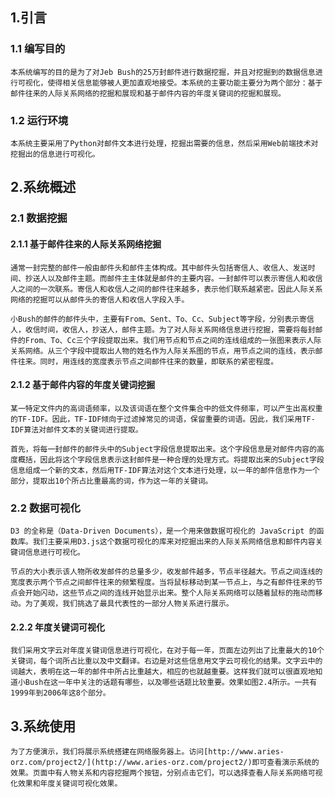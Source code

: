 ## 1.引言
### 1.1 编写目的
    本系统编写的目的是为了对Jeb Bush的25万封邮件进行数据挖掘，并且对挖掘到的数据信息进行可视化，使得相关信息能够被人更加直观地接受。本系统的主要功能主要分为两个部分：基于邮件往来的人际关系网络的挖掘和展现和基于邮件内容的年度关键词的挖掘和展现。
### 1.2 运行环境
    本系统主要采用了Python对邮件文本进行处理，挖掘出需要的信息，然后采用Web前端技术对挖掘出的信息进行可视化。 
## 2.系统概述
### 2.1 数据挖掘
#### 2.1.1 基于邮件往来的人际关系网络挖掘
    通常一封完整的邮件一般由邮件头和邮件主体构成。其中邮件头包括寄信人、收信人、发送时间、抄送人以及邮件主题。而邮件主主体就是邮件的主要内容。一封邮件可以表示寄信人和收信人之间的一次联系。寄信人和收信人之间的邮件往来越多，表示他们联系越紧密。因此人际关系网络的挖掘可以从邮件头的寄信人和收信人字段入手。
    
    小Bush的邮件的邮件头中，主要有From、Sent、To、Cc、Subject等字段，分别表示寄信人，收信时间，收信人，抄送人，邮件主题。为了对人际关系网络信息进行挖掘，需要将每封邮件的From、To、Cc三个字段提取出来。我们用节点和节点之间的连线组成的一张图来表示人际关系网络。从三个字段中提取出人物的姓名作为人际关系图的节点，用节点之间的连线，表示邮件往来。同时，用连线的宽度表示节点之间邮件往来的数量，即联系的紧密程度。
#### 2.1.2 基于邮件内容的年度关键词挖掘 
    某一特定文件内的高词语频率，以及该词语在整个文件集合中的低文件频率，可以产生出高权重的TF-IDF。因此，TF-IDF倾向于过滤掉常见的词语，保留重要的词语。因此，我们采用TF-IDF算法对邮件文本的关键词进行提取。
    
    首先，将每一封邮件的邮件头中的Subject字段信息提取出来。这个字段信息是对邮件内容的高度概括，因此将这个字段信息表示这封邮件是一种合理的处理方式。将提取出来的Subject字段信息组成一个新的文本，然后用TF-IDF算法对这个文本进行处理，以一年的邮件信息作为一个部分，提取出10个所占比重最高的词，作为这一年的关键词。
### 2.2 数据可视化
    D3 的全称是（Data-Driven Documents），是一个用来做数据可视化的 JavaScript 的函数库。我们主要采用D3.js这个数据可视化的库来对挖掘出来的人际关系网络信息和邮件内容关键词信息进行可视化。
    
    节点的大小表示该人物所收发邮件的总量多少，收发邮件越多，节点半径越大。节点之间连线的宽度表示两个节点之间邮件往来的频繁程度。当将鼠标移动到某一节点上，与之有邮件往来的节点会开始闪动，这些节点之间的连线开始显示出来。整个人际关系网络可以随着鼠标的拖动而移动。为了美观，我们挑选了最具代表性的一部分人物关系进行展示。
#### 2.2.2 年度关键词可视化
    我们采用文字云对年度关键词信息进行可视化，在对于每一年，页面左边列出了比重最大的10个关键词，每个词所占比重以及中文翻译。右边是对这些信息用文字云可视化的结果。文字云中的词越大，表明在这一年的邮件中所占比重越大，相应的也就越重要。这样我们就可以很直观地知道小Bush在这一年中关注的话题有哪些，以及哪些话题比较重要。效果如图2.4所示。一共有1999年到2006年这8个部分。
## 3.系统使用
    为了方便演示，我们将展示系统搭建在网络服务器上。访问[http://www.aries-orz.com/project2/](http://www.aries-orz.com/project2/)即可查看演示系统的效果。页面中有人物关系和内容挖掘两个按钮，分别点击它们，可以选择查看人际关系网络可视化效果和年度关键词可视化效果。
